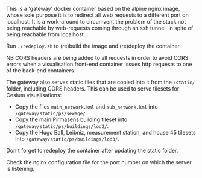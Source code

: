 This is a 'gateway' docker container based on the alpine nginx image,
whose sole purpose it is to redirect all web requests to a different
port on localhost. It is a work-around to circumvent the problem of
the stack not being reachable by web-requests coming through an ssh
tunnel, in spite of being reachable from localhost.

Run `./redeploy.sh` to (re)build the image and (re)deploy the container.

NB CORS headers are being added to all requests in order to avoid CORS
errors when a visualisation front-end container issues http requests
to one of the back-end containers.

The gateway also serves static files that are copied into it from the
`/static/` folder, including CORS headers. This can be used to serve
tilesets for Cesium visualisations:
- Copy the files  `main_network.kml` and `sub_network.kml` into `/gateway/static/ps/sewage/`.
- Copy the main Pirmasens building tileset into `/gateway/static/ps/buildings/lod2/`.
- Copy the Hugo Ball, Leibniz, measurement station, and house 45 tilesets into `/gateway/static/ps/buildings/lod3/`.

Don't forget to redeploy the container after updating the static folder.

Check the nginx configuration file for the port number on which the server is listening.
